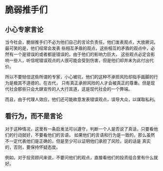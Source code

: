 # 脆弱推手们


## 小心专家言论

当今社会，脆弱推手们不必为他们自己的言论负责任，他们发表观点，大放厥词，最可笑的是，他们经常会发表
些相互矛盾的观点，这些相互的矛盾的观点中，必然有一个是错误的或者都是错误的，由于他们的影响力巨大，
这些观点必定会影响一些人，听信呢错误观点的人很可能会受到伤害，但是他们却并未为此付出代价。

所以不要轻信这些所谓的专家，小心被坑，他们的这种不承担风险却指手画脚的行为是极其不道德的。在古代，
只有真正承担风险的人才会被真正的尊重。但是现代社会那些只会大肆宣传的人大行其道，这是现代社会的一个弊端。

而且，由于代理人效应，他们还可能故意发表错误观点，误导大众，以谋取私利。

## 看行为，而不是言论

对于这种情况，这里有一条启发法可以遵守，判断一个人是否说了真话，只要看他们的行动就好，不要看他们的言语，
如果他们的言语和行为是一致的，那么虽然不一定代表他们是正确的，但是至少可以证明他们承担了风险，说的话是
真实的，否则，要保持怀疑态度。

例如，对于投资顾问来说，不要问他们的观点，直接看他们的投资组合里有什么就好。

